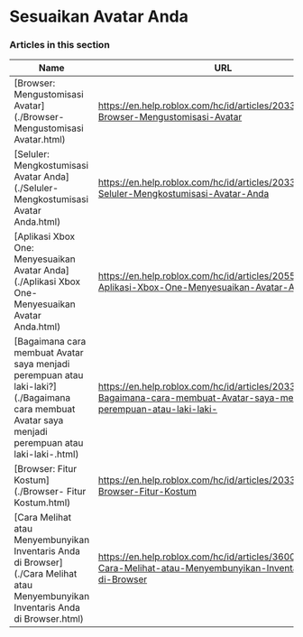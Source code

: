 # Sesuaikan Avatar Anda  
### Articles in this section
Name|URL
-|-
[Browser: Mengustomisasi Avatar](./Browser- Mengustomisasi Avatar.html) |https://en.help.roblox.com/hc/id/articles/203313600-Browser-Mengustomisasi-Avatar
[Seluler: Mengkostumisasi Avatar Anda](./Seluler- Mengkostumisasi Avatar Anda.html) |https://en.help.roblox.com/hc/id/articles/203313510-Seluler-Mengkostumisasi-Avatar-Anda
[Aplikasi Xbox One: Menyesuaikan Avatar Anda](./Aplikasi Xbox One- Menyesuaikan Avatar Anda.html) |https://en.help.roblox.com/hc/id/articles/205557353-Aplikasi-Xbox-One-Menyesuaikan-Avatar-Anda
[Bagaimana cara membuat Avatar saya menjadi perempuan atau laki-laki?](./Bagaimana cara membuat Avatar saya menjadi perempuan atau laki-laki-.html) |https://en.help.roblox.com/hc/id/articles/203313700-Bagaimana-cara-membuat-Avatar-saya-menjadi-perempuan-atau-laki-laki-
[Browser: Fitur Kostum](./Browser- Fitur Kostum.html) |https://en.help.roblox.com/hc/id/articles/203313710-Browser-Fitur-Kostum
[Cara Melihat atau Menyembunyikan Inventaris Anda di Browser](./Cara Melihat atau Menyembunyikan Inventaris Anda di Browser.html) |https://en.help.roblox.com/hc/id/articles/360000463726-Cara-Melihat-atau-Menyembunyikan-Inventaris-Anda-di-Browser
